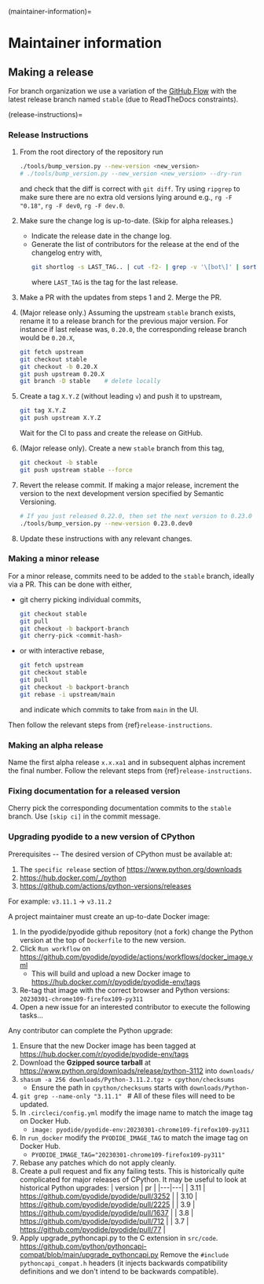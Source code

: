(maintainer-information)=

# Maintainer information

## Making a release

For branch organization we use a variation of the [GitHub
Flow](https://guides.github.com/introduction/flow/) with
the latest release branch named `stable` (due to ReadTheDocs constraints).

(release-instructions)=

### Release Instructions

1. From the root directory of the repository run

   ```bash
   ./tools/bump_version.py --new-version <new_version>
   # ./tools/bump_version.py --new_version <new_version> --dry-run
   ```

   and check that the diff is correct with `git diff`. Try using `ripgrep` to
   make sure there are no extra old versions lying around e.g., `rg -F "0.18"`,
   `rg -F dev0`, `rg -F dev.0`.

2. Make sure the change log is up-to-date. (Skip for alpha releases.)

   - Indicate the release date in the change log.
   - Generate the list of contributors for the release at the end of the
     changelog entry with,
     ```bash
     git shortlog -s LAST_TAG.. | cut -f2- | grep -v '\[bot\]' | sort --ignore-case | tr '\n' ';' | sed 's/;/, /g;s/, $//' | fold -s
     ```
     where `LAST_TAG` is the tag for the last release.

3. Make a PR with the updates from steps 1 and 2. Merge the PR.

4. (Major release only.) Assuming the upstream `stable` branch exists,
   rename it to a release branch for the previous major version. For instance if
   last release was, `0.20.0`, the corresponding release branch would be
   `0.20.X`,

   ```bash
   git fetch upstream
   git checkout stable
   git checkout -b 0.20.X
   git push upstream 0.20.X
   git branch -D stable    # delete locally
   ```

5. Create a tag `X.Y.Z` (without leading `v`) and push
   it to upstream,

   ```bash
   git tag X.Y.Z
   git push upstream X.Y.Z
   ```

   Wait for the CI to pass and create the release on GitHub.

6. (Major release only). Create a new `stable` branch from this tag,

   ```bash
   git checkout -b stable
   git push upstream stable --force
   ```

7. Revert the release commit. If making a major release, increment the version
   to the next development version specified by Semantic Versioning.

   ```sh
   # If you just released 0.22.0, then set the next version to 0.23.0
   ./tools/bump_version.py --new-version 0.23.0.dev0
   ```

8. Update these instructions with any relevant changes.

### Making a minor release

For a minor release, commits need to be added to the `stable` branch, ideally via a PR.
This can be done with either,

- git cherry picking individual commits,
  ```bash
  git checkout stable
  git pull
  git checkout -b backport-branch
  git cherry-pick <commit-hash>
  ```
- or with interactive rebase,
  ```bash
  git fetch upstream
  git checkout stable
  git pull
  git checkout -b backport-branch
  git rebase -i upstream/main
  ```
  and indicate which commits to take from `main` in the UI.

Then follow the relevant steps from {ref}`release-instructions`.

### Making an alpha release

Name the first alpha release `x.x.xa1` and in subsequent alphas increment the
final number. Follow the relevant steps from {ref}`release-instructions`.

### Fixing documentation for a released version

Cherry pick the corresponding documentation commits to the `stable` branch. Use
`[skip ci]` in the commit message.

### Upgrading pyodide to a new version of CPython

Prerequisites -- The desired version of CPython must be available at:

1. The `specific release` section of https://www.python.org/downloads
2. https://hub.docker.com/_/python
3. https://github.com/actions/python-versions/releases

For example: `v3.11.1` -> `v3.11.2`

A project maintainer must create an up-to-date Docker image:

1. In the pyodide/pyodide github repository (not a fork) change the Python
   version at the top of `Dockerfile` to the new version.
2. Click `Run workflow` on https://github.com/pyodide/pyodide/actions/workflows/docker_image.yml
   - This will build and upload a new Docker image to https://hub.docker.com/r/pyodide/pyodide-env/tags
3. Re-tag that image with the correct browser and Python versions: `20230301-chrome109-firefox109-py311`
4. Open a new issue for an interested contributor to execute the following tasks...

Any contributor can complete the Python upgrade:

1. Ensure that the new Docker image has been tagged at https://hub.docker.com/r/pyodide/pyodide-env/tags
2. Download the **Gzipped source tarball** at https://www.python.org/downloads/release/python-3112 into `downloads/`
3. `shasum -a 256 downloads/Python-3.11.2.tgz > cpython/checksums`
   - Ensure the path in `cpython/checksums` starts with `downloads/Python-`
4. `git grep --name-only "3.11.1" ` # All of these files will need to be updated.
5. In `.circleci/config.yml` modify the image name to match the image tag on Docker Hub.
   - `image: pyodide/pyodide-env:20230301-chrome109-firefox109-py311`
6. In `run_docker` modify the `PYODIDE_IMAGE_TAG` to match the image tag on Docker Hub.
   - `PYODIDE_IMAGE_TAG="20230301-chrome109-firefox109-py311"`
7. Rebase any patches which do not apply cleanly.
8. Create a pull request and fix any failing tests. This is historically quite
   complicated for major releases of CPython. It may be useful to look at
   historical Python upgrades:
   | version | pr |
   |---|---|
   | 3.11 | https://github.com/pyodide/pyodide/pull/3252 |
   | 3.10 | https://github.com/pyodide/pyodide/pull/2225 |
   | 3.9 | https://github.com/pyodide/pyodide/pull/1637 |
   | 3.8 | https://github.com/pyodide/pyodide/pull/712 |
   | 3.7 | https://github.com/pyodide/pyodide/pull/77 |
9. Apply upgrade_pythoncapi.py to the C extension in `src/code`.
   https://github.com/python/pythoncapi-compat/blob/main/upgrade_pythoncapi.py
   Remove the `#include pythoncapi_compat.h` headers (it injects backwards
   compatibility definitions and we don't intend to be backwards compatible).
